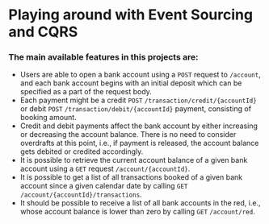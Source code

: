 # Playing around with Event Sourcing and CQRS
### The main available features in this projects are:
* Users are able to open a bank account using a `POST` request to `/account`, and each bank account begins with an initial deposit which can be specified as a part of the request body.
* Each payment might be a credit `POST` `/transaction/credit/{accountId}` or debit `POST` `/transaction/debit/{accountId}` payment, consisting of booking amount.
* Credit and debit payments affect the bank account by either increasing or decreasing the account balance. There is no need to consider overdrafts at this point, i.e., if payment is released, the account balance gets debited or credited accordingly.
* It is possible to retrieve the current account balance of a given bank account using a `GET` request `/account/{accountId}`.
* It is possible to get a list of all transactions booked of a given bank account since a given calendar date by calling `GET` `/account/{accountId}/transactions`.
* It should be possible to receive a list of all bank accounts in the red, i.e., whose account balance is lower than zero by calling `GET` `/account/red`.